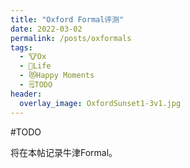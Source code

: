 ```yaml
---
title: "Oxford Formal评测"
date: 2022-03-02
permalink: /posts/oxformals
tags:
  - 🐮Ox
  - 🍜Life
  - 😻Happy Moments
  - 🗒TODO
header:
  overlay_image: OxfordSunset1-3v1.jpg
---
```


#TODO

将在本帖记录牛津Formal。
